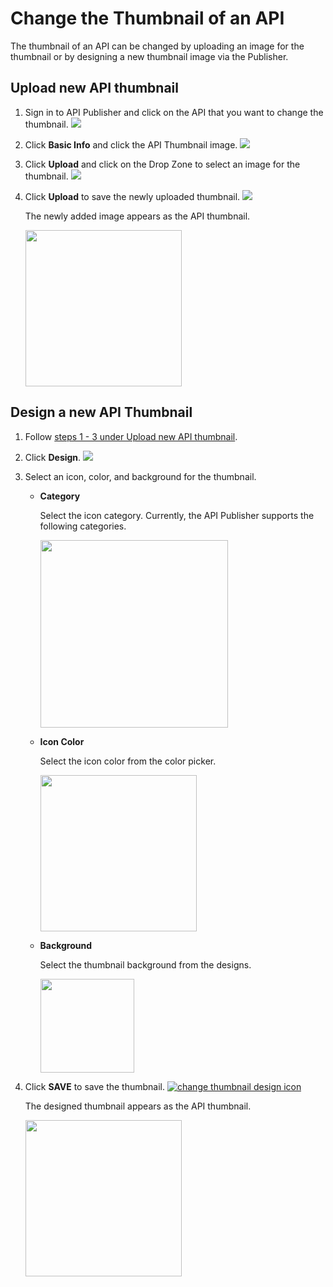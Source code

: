 # Change the Thumbnail of an API

The thumbnail of an API can be changed by uploading an image for the thumbnail or by designing a new thumbnail image via the Publisher.

## Upload new API thumbnail

1. Sign in to API Publisher and click on the API that you want to change the thumbnail.
   [![]({{base_path}}/assets/img/learn/change-thumbnail-api-publisher-view.png)]({{base_path}}/assets/img/learn/change-thumbnail-api-publisher-view.png) 
  
2. Click **Basic Info** and click the API Thumbnail image.
   [![]({{base_path}}/assets/img/learn/change-thumbnail-click-on-thumbnail.png)]({{base_path}}/assets/img/learn/change-thumbnail-click-on-thumbnail.png) 
3. Click **Upload** and click on the Drop Zone to select an image for the thumbnail.
    [![]({{base_path}}/assets/img/learn/change-thumbnail-click-upload.png)]({{base_path}}/assets/img/learn/change-thumbnail-click-upload.png) 
 
5. Click **Upload** to save the newly uploaded thumbnail.
     [![]({{base_path}}/assets/img/learn/change-thumbnail-image-click-upload.png)]({{base_path}}/assets/img/learn/change-thumbnail-image-click-upload.png) 
  
    The newly added image appears as the API thumbnail.
    
    <img src="{{base_path}}/assets/img/learn/change-thumbnail-api-updated.png" height="250"/>
      
## Design a new API Thumbnail

1. Follow [steps 1 - 3 under Upload new API thumbnail](#Upload-new-API-thumbnail).

2. Click **Design**.
    [![]({{base_path}}/assets/img/learn/change-thumbnail-design.png)]({{base_path}}/assets/img/learn/change-thumbnail-design.png) 
    
4. Select an icon, color, and background for the thumbnail.
    
    - **Category**
        
        Select the icon category. Currently, the API Publisher supports the following categories.
        
        <img src="{{base_path}}/assets/img/learn/change-thumbnail-icon-types.png" height="300"/>

    - **Icon Color**
        
        Select the icon color from the color picker.
    
        <img src="{{base_path}}/assets/img/learn/change-thumbnail-select-color.png" height="250"/>
        
    - **Background**
        
        Select the thumbnail background from the designs.
        
        <img src="{{base_path}}/assets/img/learn/change-thumbnail-select-background.png" height="150"/>
          
5. Click  **SAVE** to save the thumbnail.
     [![change thumbnail design icon]({{base_path}}/assets/img/learn/change-thumbnail-design-icon.png)]({{base_path}}/assets/img/learn/change-thumbnail-design-icon.png) 
     
     The designed thumbnail appears as the API thumbnail.

     <img src="{{base_path}}/assets/img/learn/change-thumbnail-design-icon-changed.png" height="250"/>
    